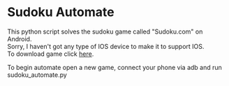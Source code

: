 # Sudoku Automate

This python script solves the sudoku game called "Sudoku.com" on Android.  
Sorry, I haven't got any type of IOS device to make it to support IOS.  
To download game click [here](https://play.google.com/store/apps/details?id=com.easybrain.sudoku.android).  
  
To begin automate open a new game, connect your phone via adb and run sudoku_automate.py
